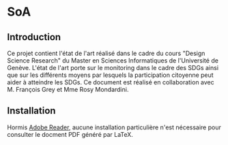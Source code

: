 # SoA

## Introduction
Ce projet contient l'état de l'art réalisé dans le cadre du cours "Design Science Research" du Master en Sciences Informatiques de l'Université de Genève.
L'état de l'art porte sur le monitoring dans le cadre des SDGs ainsi que sur les différents moyens par lesquels la participation citoyenne peut aider à atteindre les SDGs.
Ce document est réalisé en collaboration avec M. François Grey et Mme Rosy Mondardini.

## Installation
Hormis [Adobe Reader](https://get.adobe.com/reader/?loc=fr), aucune installation particulière n'est nécessaire pour consulter le docment PDF généré par LaTeX.
